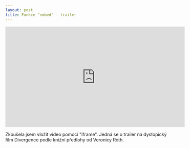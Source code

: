 ```yaml
---
layout: post
title: Funkce "embed" - trailer
---
```




<iframe width="560" height="315" src="https://www.youtube.com/embed/sutgWjz10sM" frameborder="0" allowfullscreen></iframe>

Zkoušela jsem vložit video pomocí "iframe". Jedná se o trailer na dystopický film Divergence podle knižní předlohy od Veronicy Roth. 
